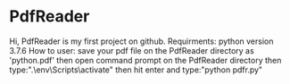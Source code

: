 # PdfReader
Hi,
PdfReader is my first project on github.
Requirments:
python version 3.7.6
How to user:
save your pdf file on the PdfReader directory as 'python.pdf'
then open command prompt on the PdfReader directory then type:".\env\Scripts\activate"
then hit enter and type:"python pdfr.py"
